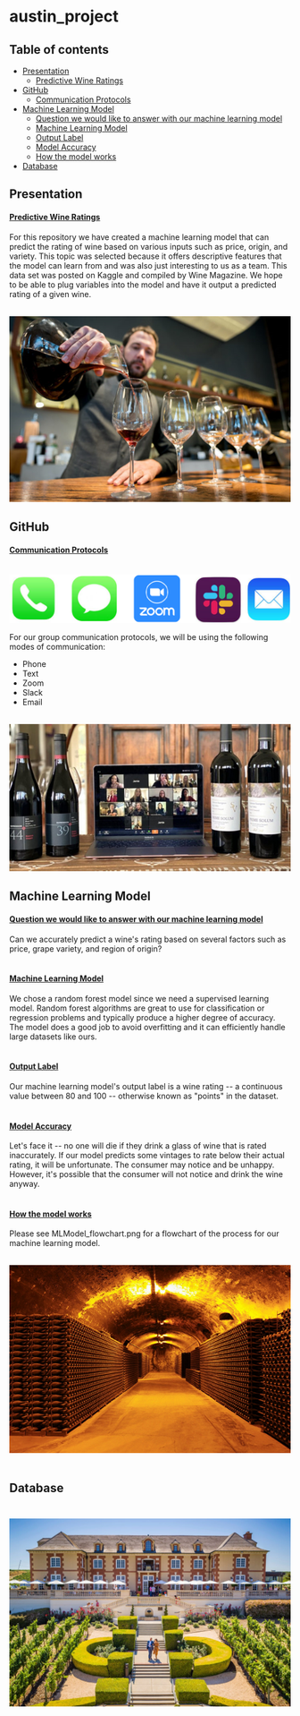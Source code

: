 # austin_project

## Table of contents
* [Presentation](#Presentation)<br>
    * [Predictive Wine Ratings](#Predictive-Wine-Ratings)<br>
* [GitHub](#GitHub)<br>
    * [Communication Protocols](#Communication-Protocols)<br>
* [Machine Learning Model](#Machine-Learning-Model)<br>
    * [Question we would like to answer with our machine learning model](#Question-we-would-like-to-answer-with-our-machine-learning-model)<br>
    * [Machine Learning Model](#Machine-Learning-Model)<br>
    * [Output Label](#Output-Label)<br>
    * [Model Accuracy](#Model-Accuracy)<br>
    * [How the model works](#How-the-model-works)<br>
* [Database](#Database)

## Presentation

#### <ins><b>Predictive Wine Ratings</ins></b><br> ####
For this repository we have created a machine learning model that can predict the rating of wine based on various inputs such as price, origin, and variety. This topic was selected because it offers descriptive features that the model can learn from and was also just interesting to us as a team. This data set was posted on Kaggle and compiled by Wine Magazine. We hope to be able to plug variables into the model and have it output a predicted rating of a given wine.<br><br>

![wine_row](wine_row.png)

## GitHub
#### <ins><b>Communication Protocols</ins></b><br><br> ####

![communication_apps](communication_apps.png)

For our group communication protocols, we will be using the following modes of communication:<br>
* Phone<br>
* Text<br>
* Zoom<br>
* Slack<br>
* Email<br><br>

![wine_communication](wine_communication.png)

## Machine Learning Model

#### <ins><b>Question we would like to answer with our machine learning model</ins></b><br> ####
Can we accurately predict a wine's rating based on several factors such as price, grape variety, and region of origin?<br><br>
#### <ins><b>Machine Learning Model</ins></b><br> ####
We chose a random forest model since we need a supervised learning model. Random forest algorithms are great to use for classification or regression problems and typically produce a higher degree of accuracy. The model does a good job to avoid overfitting and it can efficiently handle large datasets like ours.<br><br>
#### <ins><b>Output Label</ins></b><br> ####
Our machine learning model's output label is a wine rating -- a continuous value between 80 and 100 -- otherwise known as "points" in the dataset.<br><br> 
#### <ins><b>Model Accuracy</ins></b><br> ####
Let's face it -- no one will die if they drink a glass of wine that is rated inaccurately. If our model predicts some vintages to rate below their actual rating, it will be unfortunate. The consumer may notice and be unhappy. However, it's possible that the consumer will not notice and drink the wine anyway.<br><br> 
#### <ins><b>How the model works</ins></b><br> ####
Please see MLModel_flowchart.png for a flowchart of the process for our machine learning model.<br><br>

![wine_cellar](wine_cellar.png)<br><br>



## Database<br><br>

![wine_database](wine_database.png)


